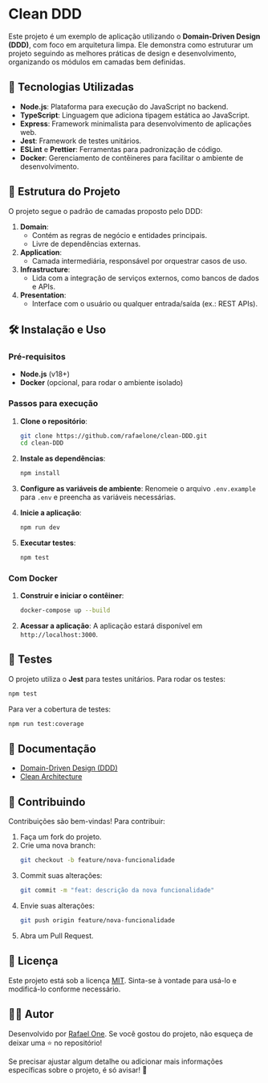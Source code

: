 # Clean DDD

Este projeto é um exemplo de aplicação utilizando o **Domain-Driven Design (DDD)**, com foco em arquitetura limpa. Ele demonstra como estruturar um projeto seguindo as melhores práticas de design e desenvolvimento, organizando os módulos em camadas bem definidas.

## 🚀 Tecnologias Utilizadas

- **Node.js**: Plataforma para execução do JavaScript no backend.
- **TypeScript**: Linguagem que adiciona tipagem estática ao JavaScript.
- **Express**: Framework minimalista para desenvolvimento de aplicações web.
- **Jest**: Framework de testes unitários.
- **ESLint** e **Prettier**: Ferramentas para padronização de código.
- **Docker**: Gerenciamento de contêineres para facilitar o ambiente de desenvolvimento.

## 📂 Estrutura do Projeto

O projeto segue o padrão de camadas proposto pelo DDD:

1. **Domain**:
   - Contém as regras de negócio e entidades principais.
   - Livre de dependências externas.
2. **Application**:
   - Camada intermediária, responsável por orquestrar casos de uso.
3. **Infrastructure**:
   - Lida com a integração de serviços externos, como bancos de dados e APIs.
4. **Presentation**:
   - Interface com o usuário ou qualquer entrada/saída (ex.: REST APIs).

## 🛠️ Instalação e Uso

### Pré-requisitos

- **Node.js** (v18+)
- **Docker** (opcional, para rodar o ambiente isolado)

### Passos para execução

1. **Clone o repositório**:

   ```bash
   git clone https://github.com/rafaelone/clean-DDD.git
   cd clean-DDD
   ```

2. **Instale as dependências**:

   ```bash
   npm install
   ```

3. **Configure as variáveis de ambiente**:
   Renomeie o arquivo `.env.example` para `.env` e preencha as variáveis necessárias.

4. **Inicie a aplicação**:

   ```bash
   npm run dev
   ```

5. **Executar testes**:
   ```bash
   npm test
   ```

### Com Docker

1. **Construir e iniciar o contêiner**:

   ```bash
   docker-compose up --build
   ```

2. **Acessar a aplicação**:
   A aplicação estará disponível em `http://localhost:3000`.

## 🧪 Testes

O projeto utiliza o **Jest** para testes unitários. Para rodar os testes:

```bash
npm test
```

Para ver a cobertura de testes:

```bash
npm run test:coverage
```

## 📖 Documentação

- [Domain-Driven Design (DDD)](https://www.domainlanguage.com/ddd/)
- [Clean Architecture](https://8thlight.com/blog/uncle-bob/2012/08/13/the-clean-architecture.html)

## 🤝 Contribuindo

Contribuições são bem-vindas! Para contribuir:

1. Faça um fork do projeto.
2. Crie uma nova branch:
   ```bash
   git checkout -b feature/nova-funcionalidade
   ```
3. Commit suas alterações:
   ```bash
   git commit -m "feat: descrição da nova funcionalidade"
   ```
4. Envie suas alterações:
   ```bash
   git push origin feature/nova-funcionalidade
   ```
5. Abra um Pull Request.

## 📝 Licença

Este projeto está sob a licença [MIT](LICENSE). Sinta-se à vontade para usá-lo e modificá-lo conforme necessário.

## 👨‍💻 Autor

Desenvolvido por [Rafael One](https://github.com/rafaelone). Se você gostou do projeto, não esqueça de deixar uma ⭐ no repositório!

Se precisar ajustar algum detalhe ou adicionar mais informações específicas sobre o projeto, é só avisar! 🚀
